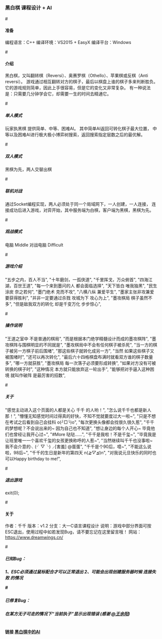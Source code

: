# <h3>黑白棋 课程设计 + AI</h3>
#<h4>准备</h4>
	编程语言：C++
	编译环境：VS2015 + EasyX
	编译平台：Windows

#<h4>介绍</h4>
	黑白棋，又叫翻转棋（Reversi）、奥赛罗棋（Othello）、苹果棋或反棋（Anti reversi）。
	游戏通过相互翻转对方的棋子，最后以棋盘上谁的棋子多来判断胜负。
	它的游戏规则简单，因此上手很容易，但是它的变化又非常复杂。
	有一种说法是：只需要几分钟学会它，却需要一生的时间去精通它。
    
#<h5>单人模式</h5>
	玩家执黑棋
	提供简单、中等、困难AI。
	其中简单AI返回可转化棋子最大位置，
	中等以及困难AI进行极大极小博弈树搜索，返回搜索指定层数之后的最优解。
    
#<h5>双人模式</h5>
	黑棋为先，两人交替出棋
    
#<h5>联机对战</h5>
	通过Socket编程实现，两人必须处于同一个局域网下，一人创建，一人连接，
	连接成功后进入游戏，对弈开始，其中服务端为白棋，客户端为黑棋，黑棋为先。
    
#<h5>观战模式</h5>
	电脑 Middle 对战电脑 Difficult
    
#<h5>游戏介绍</h5>
		"五步之内，百人不当",
		"十年磨剑，一孤侠道",
		"千里挥戈，万众俯首",
		"四海江湖，百世王道",
		"每一个来到墨问的人 都会面临选择",
		"天下皆白 唯我独黑",
		"民生涂炭 奈之若何",
		"墨门绝术 克而不攻",
		"八横八纵 兼爱平生",
		"墨家主张非攻兼爱 要获得胜利",
		"并非一定要通过杀戮 攻城为下 攻心为上",
		"墨攻棋局 棋子虽然不多",
		"但是敌我双方的转化 却是千变万化 步步惊心",
		
#<h5>操作说明</h5>
		"王道之室中 不是普通的棋局",
		"而是根据本门绝学精髓设计而成的墨攻棋阵",
		"墨攻棋阵与围棋明显的不同就是",
		"墨攻棋局中不会有任何棋子被杀死",
		"当一方的棋子被另一方棋子前后围堵",
		"那这些棋子就转化成另一方",
		"当然 如果这些棋子又被围堵时",
		"还可以再次转化",
		"最后六十四格棋盘布满时就看双方谁的棋子数量多",
		"哪一方就获胜",
		"墨攻棋局 每一次落子必须要形成转换",
		"如果对方没有可被转换的棋子时",
		"这种情况 本方就只能放弃这一轮出手",
		"能够把对手逼入这种困境 就叫作破阵 是最厉害的招数",
		
#<h5>关于</h5>
		"感觉主动进入这个页面的人都是关心 千千 的人哟！",
		"怎么说千千也都是新人那！",
		"懵懂无知感觉时间过得真的好快，不知不觉就要度过大一啦~",
		"只是不想在考试之后看到自己会挂科 o(╯□╰)o",
		"每次更换头像都会找很久很久惹",
		"千千的梦想呢？不会说出来的~ 因为自己也不知道",
		"想让身边的每个人开心~ 毕竟他们也曾经让我开心过~",
		"#More 哒哒……",
		"千千是我啦！不是千玺~",
		"毕竟我是让班里唯一一个喜欢千玺的女孩更换称呼的人惹~",
		"当然继续叫千千也没事啦~ 我不会介意的╮(╯▽╰)╭[害羞]  @蛋蛋",
		"千千是个90后，噫~",
		"不能这么说啦，98后~",
		"千千的生日是新年的第四天 n(*≧▽≦*)n",
		"对我说元旦快乐的同时也可以Happy  birthday  to  me!",
		
#<h5>退出游戏</h5>
	exit(0);
    
#<h4>关于</h4>
	作者：千千
	版本：v1.2
	分支：大一C语言课程设计
	说明：游戏中部分界面可按ESC退出，使用过程中如若发现Bug，请不要忘记在这里留言哦！
	网站：https://www.dreamwings.cn/

#<h5>已知Bug：<h5>
	1、ESC必须通过鼠标配合才可以正常退出
	2、可能会出现创建服务器时候 连接失败 的情况

#<h5>已修复Bug：<h5>
        在某方无子可走的情况下“当前执子”显示出现错误 (感谢 <a href='http://t.qq.com/wyywyy520899'>@王余阳</a>)
		
# <h4>链接 <a href="https://www.dreamwings.cn/reversi/3013.html">黑白棋中的AI</a></h4>
